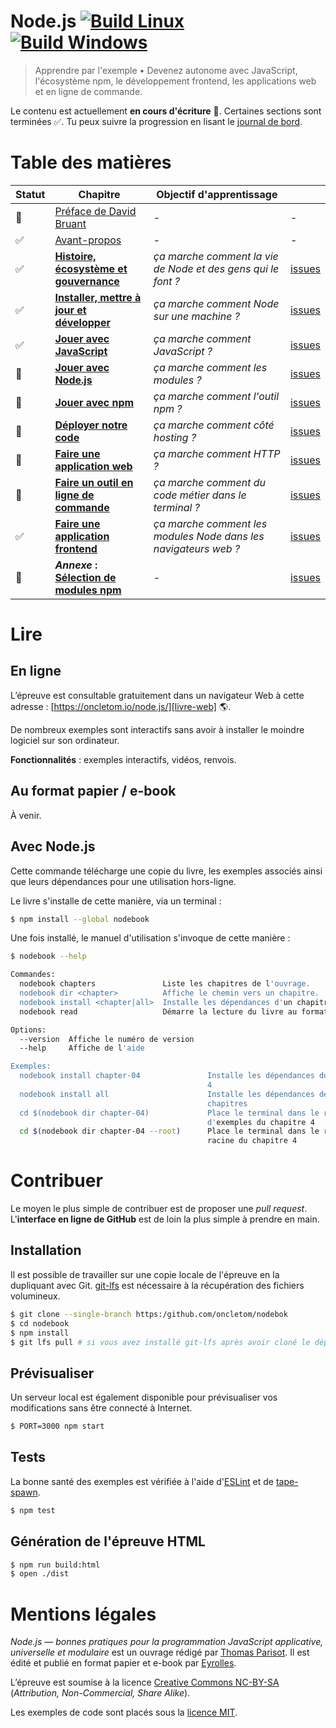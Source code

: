 # Node.js [![Build Linux][ci-linux]](https://travis-ci.org/oncletom/nodebook) [![Build Windows][ci-windows]](https://ci.appveyor.com/project/oncletom/nodebook)

> Apprendre par l'exemple • Devenez autonome avec JavaScript, l'écosystème npm, le développement frontend, les applications web et en ligne de commande.

Le contenu est actuellement **en cours d'écriture** 🚧. Certaines sections sont terminées ✅. Tu peux suivre la progression en lisant le [journal de bord][].

# Table des matières

| Statut | Chapitre                  | Objectif d'apprentissage | |
| -------|---------------------------|--------- |---|
| 🚧      | [Préface de David Bruant][foreword] | - | -
| ✅      | [Avant-propos][preamble] | - | -
| ✅      | **[Histoire, écosystème et gouvernance][ch01]** | _ça marche comment la vie de Node et des gens qui le font ?_ | [issues][ch01-issues]
| ✅      | **[Installer, mettre à jour et développer][ch02]** | _ça marche comment Node sur une machine ?_ | [issues][ch02-issues]
| ✅      | **[Jouer avec JavaScript][ch03]** | _ça marche comment JavaScript ?_ | [issues][ch03-issues]
| 🚧      | **[Jouer avec Node.js][ch04]** | _ça marche comment les modules ?_ | [issues][ch04-issues]
| 🚧      | **[Jouer avec npm][ch05]** | _ça marche comment l'outil npm ?_ | [issues][ch05-issues]
| 🚧      | **[Déployer notre code][ch06]** | _ça marche comment côté hosting ?_ | [issues][ch06-issues]
| 🚧      | **[Faire une application web][ch07]** |  _ça marche comment HTTP ?_ | [issues][ch07-issues]
| 🚧      | **[Faire un outil en ligne de commande][ch08]** | _ça marche comment du code métier dans le terminal ?_ | [issues][ch08-issues]
| ✅      | **[Faire une application frontend][ch09]** | _ça marche comment les modules Node dans les navigateurs web ?_ | [issues][ch09-issues]
| 🚧      | **_Annexe_ : [Sélection de modules npm][a01]** | - | [issues][appendix-issues]

# Lire

## En ligne

L’épreuve est consultable gratuitement dans un navigateur Web à cette adresse : [https://oncletom.io/node.js/][livre-web] 🌎.

De nombreux exemples sont interactifs sans avoir à installer le moindre logiciel sur son ordinateur.

**Fonctionnalités** : exemples interactifs, vidéos, renvois.

## Au format papier / e-book

À venir.

## Avec Node.js

Cette commande télécharge une copie du livre, les exemples associés ainsi que leurs dépendances pour une utilisation hors-ligne.

Le livre s'installe de cette manière, via un terminal :

```bash
$ npm install --global nodebook
```

Une fois installé, le manuel d'utilisation s'invoque de cette manière :

```bash
$ nodebook --help

Commandes:
  nodebook chapters               Liste les chapitres de l'ouvrage.
  nodebook dir <chapter>          Affiche le chemin vers un chapitre.
  nodebook install <chapter|all>  Installe les dépendances d'un chapitre.
  nodebook read                   Démarre la lecture du livre au format HTML

Options:
  --version  Affiche le numéro de version                              [booléen]
  --help     Affiche de l'aide                                         [booléen]

Exemples:
  nodebook install chapter-04               Installe les dépendances du chapitre
                                            4
  nodebook install all                      Installe les dépendances de tous les
                                            chapitres
  cd $(nodebook dir chapter-04)             Place le terminal dans le répertoire
                                            d'exemples du chapitre 4
  cd $(nodebook dir chapter-04 --root)      Place le terminal dans le répertoire
                                            racine du chapitre 4
```

# Contribuer

Le moyen le plus simple de contribuer est de proposer une _pull request_.
L'**interface en ligne de GitHub** est de loin la plus simple à prendre en main.

## Installation

Il est possible de travailler sur une copie locale de l'épreuve en la dupliquant avec Git. [git-lfs](https://git-lfs.github.com/) est nécessaire à la récupération des fichiers volumineux.

```bash
$ git clone --single-branch https:/github.com/oncletom/nodebok
$ cd nodebook
$ npm install
$ git lfs pull # si vous avez installé git-lfs après avoir cloné le dépôt
```

## Prévisualiser

Un serveur local est également disponible pour prévisualiser vos modifications sans être connecté à Internet.

```bash
$ PORT=3000 npm start
```

## Tests

La bonne santé des exemples est vérifiée à l'aide d'[ESLint](http://eslint.org/) et de [tape-spawn](https://npmjs.com/tape-spawn).

```bash
$ npm test
```

## Génération de l'épreuve HTML

```bash
$ npm run build:html
$ open ./dist
```

# Mentions légales

_Node.js — bonnes pratiques pour la programmation JavaScript applicative, universelle et modulaire_ est un ouvrage rédigé par [Thomas Parisot](https://oncletom.io). Il est édité et publié en format papier et e-book par [Eyrolles](http://www.eyrolles.fr).

L’épreuve est soumise à la licence [Creative Commons NC-BY-SA][cc-nc-by-sa] (_Attribution, Non-Commercial, Share Alike_).

Les exemples de code sont placés sous la [licence MIT][].

[ci-linux]: https://travis-ci.org/oncletom/nodebook.svg
[ci-windows]: https://ci.appveyor.com/api/projects/status/crewvvqeybl8f16c?svg=true
[journal de bord]: JOURNAL.md
[livre-web]: https://oncletom.io/node.js
[licence MIT]: LICENSE
[cc-nc-by-sa]: https://creativecommons.org/licenses/by-nc-sa/3.0/deed.fr
[foreword]: foreword/foreword-fr.adoc
[preamble]: foreword/preamble.adoc
[ch01]: chapter-01/index.adoc
[ch01-issues]: https://github.com/oncletom/nodebook/labels/:book:%20chapitre:1
[ch02]: chapter-02/index.adoc
[ch02-issues]: https://github.com/oncletom/nodebook/labels/:book:%20chapitre:2
[ch03]: chapter-03/index.adoc
[ch03-issues]: https://github.com/oncletom/nodebook/labels/:book:%20chapitre:3
[ch04]: chapter-04/index.adoc
[ch04-issues]: https://github.com/oncletom/nodebook/labels/:book:%20chapitre:4
[ch05]: chapter-05/index.adoc
[ch05-issues]: https://github.com/oncletom/nodebook/labels/:book:%20chapitre:5
[ch06]: chapter-06/index.adoc
[ch06-issues]: https://github.com/oncletom/nodebook/labels/:book:%20chapitre:6
[ch07]: chapter-07/index.adoc
[ch07-issues]: https://github.com/oncletom/nodebook/labels/:book:%20chapitre:7
[ch08]: chapter-08/index.adoc
[ch08-issues]: https://github.com/oncletom/nodebook/labels/:book:%20chapitre:8
[ch09]: chapter-09/index.adoc
[ch09-issues]: https://github.com/oncletom/nodebook/labels/:book:%20chapitre:9
[a01]: appendix-a/index.adoc
[appendix-issues]: https://github.com/oncletom/nodebook/labels/:book:%20chapitre:annexes
[a02]: appendix-b/index.adoc
